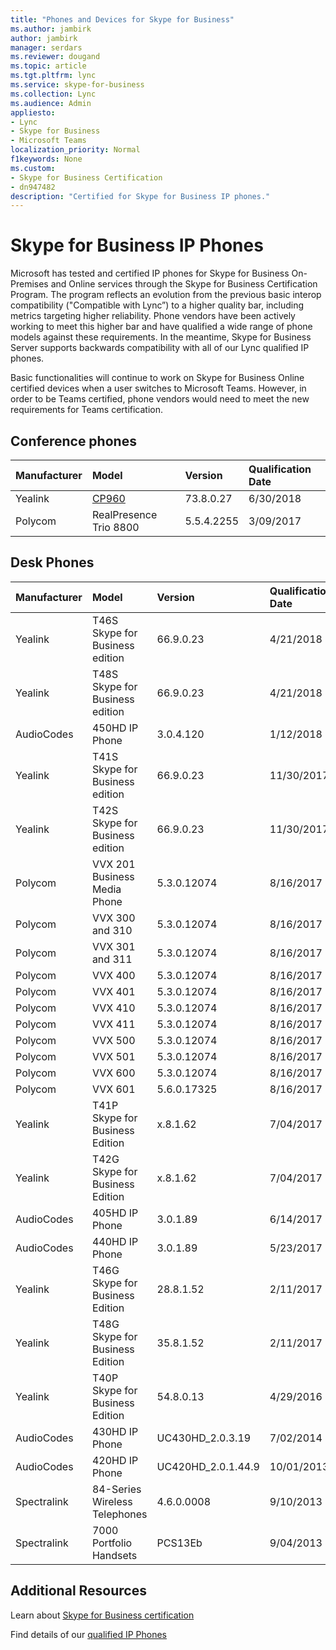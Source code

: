 ```yaml
---
title: "Phones and Devices for Skype for Business"
ms.author: jambirk
author: jambirk
manager: serdars
ms.reviewer: dougand
ms.topic: article
ms.tgt.pltfrm: lync
ms.service: skype-for-business
ms.collection: Lync
ms.audience: Admin
appliesto:
- Lync
- Skype for Business 
- Microsoft Teams
localization_priority: Normal
f1keywords: None
ms.custom:
- Skype for Business Certification
- dn947482
description: "Certified for Skype for Business IP phones."
---
```


# Skype for Business IP Phones
Microsoft has tested and certified IP phones for Skype for Business On-Premises and Online services through the Skype for Business Certification Program. The program reflects an evolution from the previous basic interop compatibility ("Compatible with Lync”) to a higher quality bar, including metrics targeting higher reliability. Phone vendors have been actively working to meet this higher bar and have qualified a wide range of phone models against these requirements. 
In the meantime, Skype for Business Server supports backwards compatibility with all of our Lync qualified IP phones.

Basic functionalities will continue to work on Skype for Business Online certified devices when a user switches to Microsoft Teams. However, in order to be Teams certified, phone vendors would need to meet the new requirements for Teams certification. 
## Conference phones
|Manufacturer | Model| Version| Qualification Date|
|:--- |:--- |:--- |:--- |
| Yealink| [CP960](https://products.office.com/en-us/microsoft-teams/across-devices/devices/product?deviceid=e2ac36b9-998d-4952-8c4a-1df350ace44b)| 73.8.0.27| 6/30/2018|
| Polycom| RealPresence Trio 8800| 5.5.4.2255| 3/09/2017|

## Desk Phones
|Manufacturer | Model| Version| Qualification Date|
|:--- |:--- |:--- |:--- |
|Yealink	|T46S Skype for Business edition	|66.9.0.23	|4/21/2018|
|Yealink	|T48S Skype for Business edition	|66.9.0.23	|4/21/2018|
|AudioCodes	|450HD IP Phone	|3.0.4.120	|1/12/2018|
|Yealink	|T41S Skype for Business edition	|66.9.0.23	|11/30/2017|
|Yealink	|T42S Skype for Business edition	|66.9.0.23	|11/30/2017|
|Polycom	|VVX 201 Business Media Phone	|5.3.0.12074	|8/16/2017|
|Polycom	|VVX 300 and 310	|5.3.0.12074	|8/16/2017|
|Polycom	|VVX 301 and 311	|5.3.0.12074	|8/16/2017|
|Polycom	|VVX 400	|5.3.0.12074	|8/16/2017|
|Polycom	|VVX 401	|5.3.0.12074	|8/16/2017|
|Polycom	|VVX 410	|5.3.0.12074	|8/16/2017|
|Polycom	|VVX 411	|5.3.0.12074	|8/16/2017|
|Polycom	|VVX 500	|5.3.0.12074	|8/16/2017|
|Polycom	|VVX 501	|5.3.0.12074	|8/16/2017|
|Polycom	|VVX 600	|5.3.0.12074	|8/16/2017|
|Polycom	|VVX 601	|5.6.0.17325	|8/16/2017|
|Yealink	|T41P Skype for Business Edition	|x.8.1.62	|7/04/2017|
|Yealink	|T42G Skype for Business Edition	|x.8.1.62	|7/04/2017|
|AudioCodes	|405HD IP Phone	|3.0.1.89	|6/14/2017|
|AudioCodes	|440HD IP Phone	|3.0.1.89	|5/23/2017|
|Yealink	|T46G Skype for Business Edition	|28.8.1.52	|2/11/2017|
|Yealink	|T48G Skype for Business Edition	|35.8.1.52	|2/11/2017|
|Yealink	|T40P Skype for Business Edition	|54.8.0.13	|4/29/2016|
|AudioCodes	|430HD IP Phone	|UC430HD_2.0.3.19	|7/02/2014|
|AudioCodes	|420HD IP Phone	|UC420HD_2.0.1.44.9	|10/01/2013|
|Spectralink	|84-Series Wireless Telephones	|4.6.0.0008	|9/10/2013|
|Spectralink	|7000 Portfolio Handsets	|PCS13Eb	|9/04/2013|


## Additional Resources
Learn about [Skype for Business certification](overview.md)

Find details of our [qualified IP Phones](../lync-cert/ip-phones.md)
